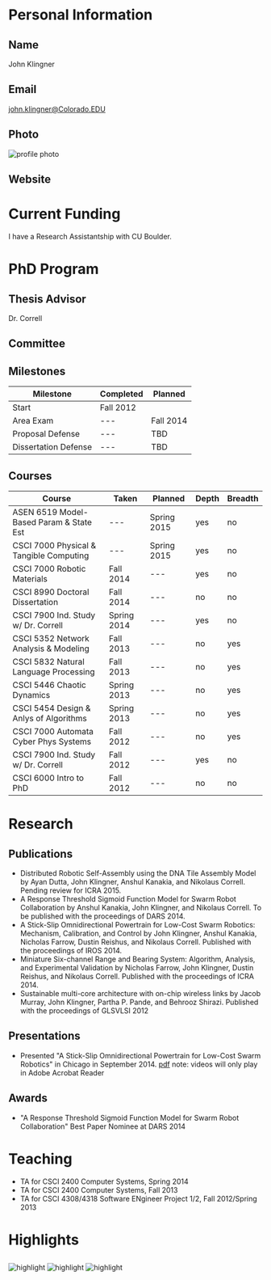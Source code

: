 

# Personal Information

## Name
John Klingner

## Email
john.klingner@Colorado.EDU

## Photo
![profile photo](files/myFace.png)

## Website


# Current Funding
I have a Research Assistantship with CU Boulder.

# PhD Program

## Thesis Advisor
Dr. Correll

## Committee


## Milestones

| Milestone            | Completed         | Planned           |         
| -------------------- | ----------------- | ----------------- |
| Start                | Fall 2012         |                   |
| Area Exam            | ---               | Fall 2014         |
| Proposal Defense     | ---               | TBD               |
| Dissertation Defense | ---               | TBD               |

## Courses

| Course                                   | Taken          | Planned        | Depth   | Breadth | 
| ---------------------------------------- | -------------- | -------------- | ------- | ------- |
| ASEN 6519 Model-Based Param & State Est  | ---            | Spring 2015    | yes     | no      |
| CSCI 7000 Physical & Tangible Computing  | ---            | Spring 2015    | yes     | no      |
| CSCI 7000 Robotic Materials              | Fall 2014      | ---            | yes     | no      |
| CSCI 8990 Doctoral Dissertation          | Fall 2014      | ---            | no      | no      |
| CSCI 7900 Ind. Study w/ Dr. Correll      | Spring 2014    | ---            | yes     | no      |
| CSCI 5352 Network Analysis & Modeling    | Fall 2013      | ---            | no      | yes     |
| CSCI 5832 Natural Language Processing    | Fall 2013      | ---            | no      | yes     |
| CSCI 5446 Chaotic Dynamics               | Spring 2013    | ---            | no      | yes     |
| CSCI 5454 Design & Anlys of Algorithms   | Spring 2013    | ---            | no      | yes     |
| CSCI 7000 Automata Cyber Phys Systems    | Fall 2012      | ---            | no      | yes     |
| CSCI 7900 Ind. Study w/ Dr. Correll      | Fall 2012      | ---            | yes     | no      |
| CSCI 6000 Intro to PhD                   | Fall 2012      | ---            | no      | no      |

# Research

## Publications

* Distributed Robotic Self-Assembly using the DNA Tile Assembly Model by Ayan Dutta, John Klingner, Anshul Kanakia, and Nikolaus Correll. Pending review for ICRA 2015.
* A Response Threshold Sigmoid Function Model for Swarm Robot Collaboration by Anshul Kanakia, John Klingner, and Nikolaus Correll. To be published with the proceedings of DARS 2014.
* A Stick-Slip Omnidirectional Powertrain for Low-Cost Swarm Robotics: Mechanism, Calibration, and Control by John Klingner, Anshul Kanakia, Nicholas Farrow, Dustin Reishus, and Nikolaus Correll. Published with the proceedings of IROS 2014.
* Miniature Six-channel Range and Bearing System: Algorithm, Analysis, and Experimental Validation by Nicholas Farrow, John Klingner, Dustin Reishus, and Nikolaus Correll. Published with the proceedings of ICRA 2014.
* Sustainable multi-core architecture with on-chip wireless links by Jacob Murray, John Klingner, Partha P. Pande,  and  Behrooz Shirazi. Published with the proceedings of GLSVLSI 2012


## Presentations

* Presented "A Stick-Slip Omnidirectional Powertrain for Low-Cost Swarm Robotics" in Chicago in September 2014. [pdf](files/Presentation.pdf) note: videos will only play in Adobe Acrobat Reader
      
## Awards


* "A Response Threshold Sigmoid Function Model for Swarm Robot Collaboration" Best Paper Nominee at DARS 2014


# Teaching

* TA for CSCI 2400 Computer Systems, Spring 2014
* TA for CSCI 2400 Computer Systems, Fall 2013
* TA for CSCI 4308/4318 Software ENgineer Project 1/2, Fall 2012/Spring 2013


# Highlights


## 


![highlight](files/droplets.png)
![highlight](files/setup.png)
![highlight](files/simulatedBCassembly.png)




